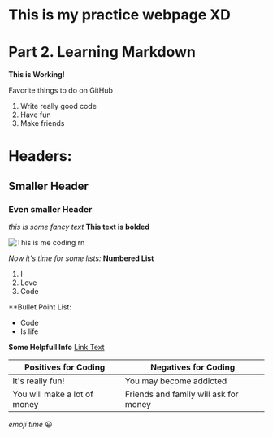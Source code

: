 # This is my practice webpage XD

# Part 2. Learning Markdown

**This is Working!**

Favorite things to do on GitHub
1. Write really good code
2. Have fun
3. Make friends


# Headers:
## Smaller Header
### Even smaller Header

*this is some fancy text*
**This text is bolded**

![This is me coding rn](https://image.shutterstock.com/image-vector/user-gray-shirt-glasses-laptop-600w-131461817.jpg)

*Now it's time for some lists:*
**Numbered List**
1. I
2. Love
3. Code

**Bullet Point List:
* Code
* Is life

**Some Helpfull Info**
[Link Text](https://guides.github.com/features/mastering-markdown/)

Positives for Coding| Negatives for Coding
------------ | -------------
It's really fun! | You may become addicted
You will make a lot of money | Friends and family will ask for money

*emoji time*
:grinning:
